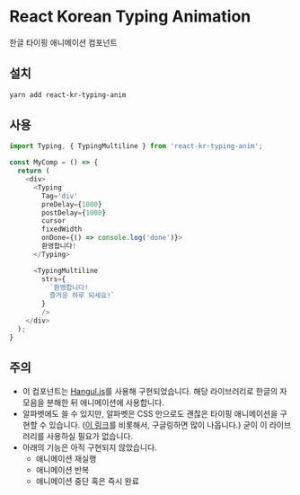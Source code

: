 # React Korean Typing Animation

한글 타이핑 애니메이션 컴포넌트

## 설치

```sh
yarn add react-kr-typing-anim
```

## 사용

```js
import Typing, { TypingMultiline } from 'react-kr-typing-anim';

const MyComp = () => {
  return (
    <div>
      <Typing
        Tag='div'
        preDelay={1000}
        postDelay={1000}
        cursor
        fixedWidth
        onDone={() => console.log('done')}>
        환영합니다!
      </Typing>

      <TypingMultiline
        strs={
          `환영합니다!
          즐거운 하루 되세요!`
        }
        />
    </div>
  );
}
```

## 주의

- 이 컴포넌트는 [Hangul.js](https://github.com/e-/Hangul.js/)를 사용해 구현되었습니다. 해당 라이브러리로 한글의 자모음을 분해한 뒤 애니메이션에 사용합니다.
- 알파벳에도 쓸 수 있지만, 알파벳은 CSS 만으로도 괜찮은 타이핑 애니메이션을 구현할 수 있습니다. ([이 링크](https://css-tricks.com/snippets/css/typewriter-effect/)를 비롯해서, 구글링하면 많이 나옵니다.) 굳이 이 라이브러리를 사용하실 필요가 없습니다.
- 아래의 기능은 아직 구현되지 않았습니다.
  - 애니메이션 재실행
  - 애니메이션 반복
  - 애니메이션 중단 혹은 즉시 완료
